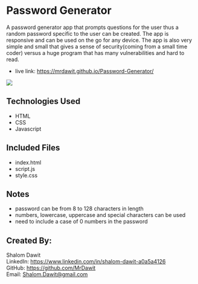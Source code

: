 # Password Generator
A password generator app that prompts questions for the user thus a random password specific to the user can be created. The app is responsive and can be used on the go for any device. The app is also very simple and small that gives a sense of security(coming from a small time coder) versus a huge program that has many vulnerabilities and hard to read.
* live link: https://mrdawit.github.io/Password-Generator/
<img src="#">

## Technologies Used
* HTML
* CSS
* Javascript

## Included Files
* index.html
* script.js
* style.css


## Notes
* password can be from 8 to 128 characters in length
* numbers, lowercase, uppercase and special characters can be used
* need to include a case of 0 numbers in the password

## Created By:
Shalom Dawit\
LinkedIn: https://www.linkedin.com/in/shalom-dawit-a0a5a4126 \
GitHub: https://github.com/MrDawit \
Email: Shalom.Dawit@gmail.com 